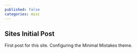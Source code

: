 ```yaml
---
published: false
categories: misc
---
```

## Sites Initial Post

First post for this site.  Configuring the Minimal Mistakes theme.
